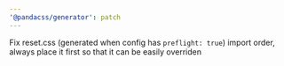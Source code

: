 ```yaml
---
'@pandacss/generator': patch
---
```


Fix reset.css (generated when config has `preflight: true`) import order, always place it first so that it can be easily
overriden
